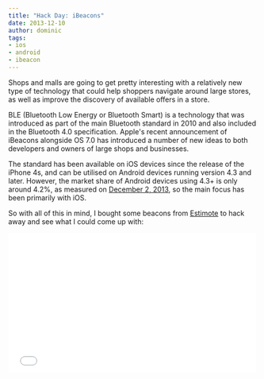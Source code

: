 ```yaml
---
title: "Hack Day: iBeacons"
date: 2013-12-10
author: dominic
tags:
- ios
- android
- ibeacon
---
```


Shops and malls are going to get pretty interesting with a relatively new type of technology that could help shoppers navigate around large stores, as well as improve the discovery of available offers in a store.

BLE (Bluetooth Low Energy or Bluetooth Smart) is a technology that was introduced as part of the main Bluetooth standard in 2010 and also included in the Bluetooth 4.0 specification. Apple's recent announcement of iBeacons alongside OS 7.0 has introduced a number of new ideas to both developers and owners of large shops and businesses.

The standard has been available on iOS devices since the release of the iPhone 4s, and can be utilised on Android devices running version 4.3 and later. However, the market share of Android devices using 4.3+ is only around 4.2%, as measured on [December 2, 2013](http://developer.android.com/about/dashboards/index.html), so the main focus has been primarily with iOS.

So with all of this in mind, I bought some beacons from [Estimote](http://estimote.com/) to hack away and see what I could come up with:

<iframe src="//player.vimeo.com/video/81510092" width="500" height="281" allowfullscreen="allowfullscreen" frameborder="0"></iframe>

